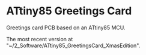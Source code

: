 # ATtiny85 Greetings Card
Greetings card PCB based on an ATtiny85 MCU.

The most recent version at "~/2_Software/ATtiny85_GreetingsCard_XmasEdition".
